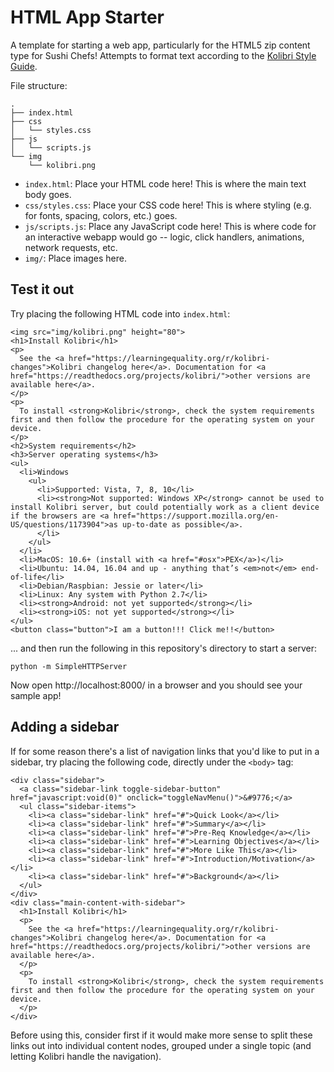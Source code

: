 # HTML App Starter

A template for starting a web app, particularly for the HTML5 zip content type for Sushi Chefs! Attempts to format text according to the [Kolibri Style Guide](http://kolibribeta.learningequality.org/style_guide#/).

File structure:

```
.
├── index.html
├── css
│   └── styles.css
├── js
│   └── scripts.js
└── img
    └── kolibri.png
```

- `index.html`: Place your HTML code here! This is where the main text body goes.
- `css/styles.css`: Place your CSS code here! This is where styling (e.g. for fonts, spacing, colors, etc.) goes.
- `js/scripts.js`: Place any JavaScript code here! This is where code for an interactive webapp would go -- logic, click handlers, animations, network requests, etc.
- `img/`: Place images here.

## Test it out

Try placing the following HTML code into `index.html`:

```
<img src="img/kolibri.png" height="80">
<h1>Install Kolibri</h1>
<p>
  See the <a href="https://learningequality.org/r/kolibri-changes">Kolibri changelog here</a>. Documentation for <a href="https://readthedocs.org/projects/kolibri/">other versions are available here</a>.
</p>
<p>
  To install <strong>Kolibri</strong>, check the system requirements first and then follow the procedure for the operating system on your device.
</p>
<h2>System requirements</h2>
<h3>Server operating systems</h3>
<ul>
  <li>Windows
    <ul>
      <li>Supported: Vista, 7, 8, 10</li>
      <li><strong>Not supported: Windows XP</strong> cannot be used to install Kolibri server, but could potentially work as a client device if the browsers are <a href="https://support.mozilla.org/en-US/questions/1173904">as up-to-date as possible</a>.
      </li>
    </ul>
  </li>
  <li>MacOS: 10.6+ (install with <a href="#osx">PEX</a>)</li>
  <li>Ubuntu: 14.04, 16.04 and up - anything that’s <em>not</em> end-of-life</li>
  <li>Debian/Raspbian: Jessie or later</li>
  <li>Linux: Any system with Python 2.7</li>
  <li><strong>Android: not yet supported</strong></li>
  <li><strong>iOS: not yet supported</strong></li>
</ul>
<button class="button">I am a button!!! Click me!!</button>
```

... and then run the following in this repository's directory to start a server:

```
python -m SimpleHTTPServer
```

Now open http://localhost:8000/ in a browser and you should see your sample app!

## Adding a sidebar

If for some reason there's a list of navigation links that you'd like to put in a sidebar, try placing the following code, directly under the `<body>` tag:

```
<div class="sidebar">
  <a class="sidebar-link toggle-sidebar-button" href="javascript:void(0)" onclick="toggleNavMenu()">&#9776;</a>
  <ul class="sidebar-items">
    <li><a class="sidebar-link" href="#">Quick Look</a></li>
    <li><a class="sidebar-link" href="#">Summary</a></li>
    <li><a class="sidebar-link" href="#">Pre-Req Knowledge</a></li>
    <li><a class="sidebar-link" href="#">Learning Objectives</a></li>
    <li><a class="sidebar-link" href="#">More Like This</a></li>
    <li><a class="sidebar-link" href="#">Introduction/Motivation</a></li>
    <li><a class="sidebar-link" href="#">Background</a></li>
  </ul>
</div>
<div class="main-content-with-sidebar">
  <h1>Install Kolibri</h1>
  <p>
    See the <a href="https://learningequality.org/r/kolibri-changes">Kolibri changelog here</a>. Documentation for <a href="https://readthedocs.org/projects/kolibri/">other versions are available here</a>.
  </p>
  <p>
    To install <strong>Kolibri</strong>, check the system requirements first and then follow the procedure for the operating system on your device.
  </p>
</div>
```

Before using this, consider first if it would make more sense to split these links out into individual content nodes, grouped under a single topic (and letting Kolibri handle the navigation).
